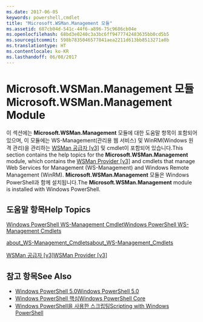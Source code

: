 ```yaml
---
ms.date: 2017-06-05
keywords: powershell,cmdlet
title: "Microsoft.WSMan.Management 모듈"
ms.assetid: 687cb04d-541c-44f6-a896-75c9686cb04e
ms.openlocfilehash: 68bd3e0240c3a3bc6ff9477742483635bb0cd5b5
ms.sourcegitcommit: 598b7835046577841aea2211d613bb8513271a8b
ms.translationtype: HT
ms.contentlocale: ko-KR
ms.lasthandoff: 06/08/2017
---
```

# <a name="microsoftwsmanmanagement-module"></a><span data-ttu-id="b17ad-103">Microsoft.WSMan.Management 모듈</span><span class="sxs-lookup"><span data-stu-id="b17ad-103">Microsoft.WSMan.Management Module</span></span>
<span data-ttu-id="b17ad-104">이 섹션에는 **Microsoft.WSMan.Management** 모듈에 대한 도움말 항목이 포함되어 있으며, 이 모듈에는 WS-Management(관리용 웹 서비스) 및 WinRM(Windows 원격 관리)을 관리하는 [WSMan 공급자 [v3]](https://technet.microsoft.com/en-us/library/4c3d8d36-4f7a-4211-996f-64110e4b2eb7) 및 cmdlet이 포함되어 있습니다.</span><span class="sxs-lookup"><span data-stu-id="b17ad-104">This section contains the help topics for the **Microsoft.WSMan.Management** module, which contains the [WSMan Provider [v3]](https://technet.microsoft.com/en-us/library/4c3d8d36-4f7a-4211-996f-64110e4b2eb7) and cmdlets that manage Web Services for Management (WS-Management) and Windows Remote Management (WinRM).</span></span> <span data-ttu-id="b17ad-105">**Microsoft.WSMan.Management** 모듈은 Windows PowerShell과 함께 설치됩니다.</span><span class="sxs-lookup"><span data-stu-id="b17ad-105">The **Microsoft.WSMan.Management** module is installed with Windows PowerShell.</span></span>

## <a name="help-topics"></a><span data-ttu-id="b17ad-106">도움말 항목</span><span class="sxs-lookup"><span data-stu-id="b17ad-106">Help Topics</span></span>
[<span data-ttu-id="b17ad-107">Windows PowerShell WS-Management Cmdlet</span><span class="sxs-lookup"><span data-stu-id="b17ad-107">Windows PowerShell WS-Management Cmdlets</span></span>](http://go.microsoft.com/fwlink/?LinkID=245863)

[<span data-ttu-id="b17ad-108">about_WS-Management_Cmdlets</span><span class="sxs-lookup"><span data-stu-id="b17ad-108">about_WS-Management_Cmdlets</span></span>](https://technet.microsoft.com/en-us/library/6ed3370a-ea10-45a5-9493-696aeace27ed)

[<span data-ttu-id="b17ad-109">WSMan 공급자 [v3]</span><span class="sxs-lookup"><span data-stu-id="b17ad-109">WSMan Provider [v3]</span></span>](https://technet.microsoft.com/en-us/library/4c3d8d36-4f7a-4211-996f-64110e4b2eb7)

## <a name="see-also"></a><span data-ttu-id="b17ad-110">참고 항목</span><span class="sxs-lookup"><span data-stu-id="b17ad-110">See Also</span></span>
- [<span data-ttu-id="b17ad-111">Windows PowerShell 5.0</span><span class="sxs-lookup"><span data-stu-id="b17ad-111">Windows PowerShell 5.0</span></span>](Windows-PowerShell-5.0.md)
- [<span data-ttu-id="b17ad-112">Windows PowerShell 핵심</span><span class="sxs-lookup"><span data-stu-id="b17ad-112">Windows PowerShell Core</span></span>](https://technet.microsoft.com/en-us/library/4b75f1e4-f327-48f3-92ab-bf5435094d41)
- [<span data-ttu-id="b17ad-113">Windows PowerShell을 사용한 스크립팅</span><span class="sxs-lookup"><span data-stu-id="b17ad-113">Scripting with Windows PowerShell</span></span>](../../getting-started/fundamental/Scripting-with-Windows-PowerShell.md)

